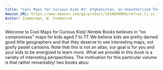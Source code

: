 ```yaml
---
title: "Cool Maps for Curious Kids #2: Afghanistan, an Unauthorized Tour of the Land of a Thousand Splendid Suns and the Kite Runner"
Amazon_URL: https://www.amazon.com/gp/product/1934840009/ref=as_li_ss_tl?ie=UTF8&linkCode=ll1&tag=internetbo00a-20
Author: Zimmerman, W. Frederick
---
```

Welcome to Cool Maps for Curious Kids!  Nimble Books believes in "no compromises" maps for kids aged 7 to 77. We believe kids are pretty darned good little geographers and that they deserve to see interesting maps, not goofy pastel cartoons.  Note that this is not an atlas; our goal is for you and your kids to be energized to learn more.  What we provide in this book is a variety of interesting perspectives.
     The motivation for this particular volume is that rather remarkably! two books abou